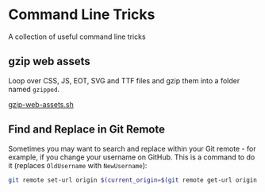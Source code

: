 # Command Line Tricks

A collection of useful command line tricks

## gzip web assets

Loop over CSS, JS, EOT, SVG and TTF files and gzip them into a folder named `gzipped`.

[gzip-web-assets.sh](https://github.com/karlhorky/command-line-tricks/blob/master/gzip-web-assets.sh)

## Find and Replace in Git Remote

Sometimes you may want to search and replace within your Git remote - for example, if you change your username on GitHub. This is a command to do it (replaces `OldUsername` with `NewUsername`):

```sh
git remote set-url origin $(current_origin=$(git remote get-url origin --push) && echo ${current_origin/OldUsername/NewUsername})
```
